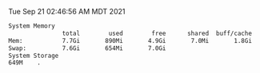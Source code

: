 Tue Sep 21 02:46:56 AM MDT 2021
```bash
System Memory
               total        used        free      shared  buff/cache   available
Mem:           7.7Gi       890Mi       4.9Gi       7.0Mi       1.8Gi       6.5Gi
Swap:          7.6Gi       654Mi       7.0Gi
System Storage
649M	.
```
